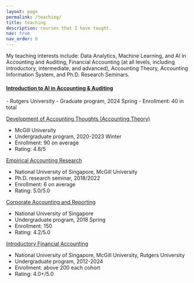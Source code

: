 ```yaml
---
layout: page
permalink: /teaching/
title: teaching
description: courses that I have taught.
nav: true
nav_order: 6
---
```

My teaching interests include: Data Analytics, Machine Learning, and AI in Accounting and Auditing, Financial Accounting (at all levels, including introductory, intermediate, and advanced), Accounting Theory, Accounting Information System, and Ph.D. Research Seminars.

<h4><a href="/teaching">Introduction to AI in Accounting & Auditing</a></h4>
- Rutgers University
- Graduate program, 2024 Spring
- Enrollment: 40 in total

<a href="/teaching">Development of Accounting Thoughts (Accounting Theory)</a>
- McGill University
- Undergraduate program, 2020-2023 Winter
- Enrollment: 90 on average
- Rating: 4.8/5 

<a href="/teaching">Empirical Accounting Research</a>
- National University of Singapore, McGill University
- Ph.D. research seminar, 2018/2022
- Enrollment: 6 on average
- Rating: 5.0/5.0

<a href="/teaching">Corporate Accounting and Reporting</a>
- National University of Singapore
- Undergraduate program, 2018 Spring
- Enrollment: 150
- Rating: 4.2/5.0 

<a href="/teaching">Introductory Financial Accounting</a>
- National University of Singapore, McGill University, Rutgers University
- Undergraduate program, 2012-2024
- Enrollment: above 200 each cohort
- Rating: 4.0+/5.0 